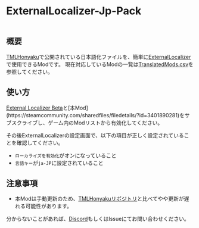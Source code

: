 # ExternalLocalizer-Jp-Pack
<a target="_blank" href="https://discord.gg/ch2DVxf2jY"><img src="https://dcbadge.limes.pink/api/server/ch2DVxf2jY?style=flat" alt="" /></a>

## 概要
[TMLHonyaku](https://github.com/ExternalLocalizer/TMLHonyaku)で公開されている日本語化ファイルを、簡単に[ExternalLocalizer](https://steamcommunity.com/sharedfiles/filedetails/?id=2986383249)で使用できるModです。
現在対応しているModの一覧は[TranslatedMods.csv](https://github.com/ExternalLocalizer/TMLHonyaku/blob/main/TranslatedMods.csv)を参照してください。

## 使い方
[External Localizer Beta]([https://steamcommunity.com/sharedfiles/filedetails/?id=2986383249](https://steamcommunity.com/sharedfiles/filedetails/?id=3401926459))と[本Mod](https://steamcommunity.com/sharedfiles/filedetails/?id=3401890281)をサブスクライブし、ゲーム内のModリストから有効化してください。

その後ExternalLocalizerの設定画面で、以下の項目が正しく設定されていることを確認してください。
- `ローカライズを有効化`がオンになっていること
- `言語キー`が`ja-JP`に設定されていること

## 注意事項
- 本Modは手動更新のため、[TMLHonyakuリポジトリ](https://github.com/ExternalLocalizer/TMLHonyaku)と比べてやや更新が遅れる可能性があります。

分からないことがあれば、[Discord](https://discord.gg/ch2DVxf2jY)もしくはIssueにてお問い合わせください。
